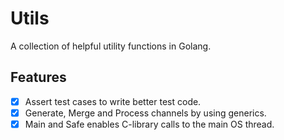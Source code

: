 # Utils

A collection of helpful utility functions in Golang.

## Features

- [x] Assert test cases to write better test code. 
- [x] Generate, Merge and Process channels by using generics.
- [x] Main and Safe enables C-library calls to the main OS thread.
